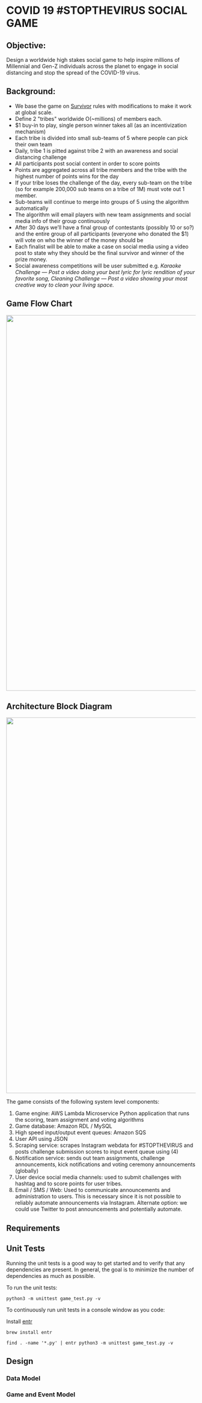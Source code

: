 # COVID 19 #STOPTHEVIRUS SOCIAL GAME

## Objective:

Design a worldwide high stakes social game to help inspire millions of Millennial and Gen-Z individuals across the planet to engage in social distancing and stop the spread of the COVID-19 virus.

## Background:

* We base the game on [Survivor](https://en.wikipedia.org/wiki/Survivor_(American_TV_series)) rules with modifications to make it work at global scale. 
* Define 2 "tribes" worldwide O(~millions) of members each.
* $1 buy-in to play, single person winner takes all (as an incentivization mechanism)
* Each tribe is divided into small sub-teams of 5 where people can pick their own team
* Daily, tribe 1 is pitted against tribe 2 with an awareness and social distancing challenge
* All participants post social content in order to score points
* Points are aggregated across all tribe members and the tribe with the highest number of points wins for the day
* If your tribe loses the challenge of the day, every sub-team on the tribe (so for example 200,000 sub teams on a tribe of 1M) must vote out 1 member.
* Sub-teams will continue to merge into groups of 5 using the algorithm automatically
* The algorithm will email players with new team assignments and social media info of their group continuously
* After 30 days we’ll have a final group of contestants (possibly 10 or so?) and the entire group of all participants (everyone who donated the $1) will vote on who the winner of the money should be
* Each finalist will be able to make a case on social media using a video post to state why they should be the final survivor and winner of the prize money.
* Social awareness competitions will be user submitted e.g. *Karaoke Challenge — Post a video doing your best lyric for lyric rendition of your favorite song, Cleaning Challenge — Post a video showing your most creative way to clean your living space.*

## Game Flow Chart

<img src="https://github.com/unicorn1337x/stopthevirus/blob/master/flowchart.svg" width="1000">

## Architecture Block Diagram

<img src="https://github.com/unicorn1337x/stopthevirus/blob/master/blockdiagram.svg" width="1000">

The game consists of the following system level components:

1. Game engine: AWS Lambda Microservice Python application that runs the scoring, team assignment and voting algorithms
1. Game database: Amazon RDL / MySQL
1. High speed input/output event queues: Amazon SQS 
1. User API using JSON
1. Scraping service: scrapes Instagram webdata for #STOPTHEVIRUS and posts challenge submission scores to input event queue using (4)
1. Notification service: sends out team assignments, challenge announcements, kick notifications and voting ceremony announcements (globally)
1. User device social media channels: used to submit challenges with hashtag and to score points for user tribes.
1. Email / SMS / Web: Used to communicate announcements and administration to users. This is necessary since it is not possible to reliably automate announcements via Instagram. Alternate option: we could use Twitter to post announcements and potentially automate.

## Requirements

## Unit Tests

Running the unit tests is a good way to get started and to verify that any dependencies are present. In general, the goal is to minimize the number of dependencies as much as possible.

To run the unit tests:

```console
python3 -m unittest game_test.py -v
```

To continuously run unit tests in a console window as you code:

Install <a href="http://eradman.com/entrproject/">entr</a>

```console
brew install entr
```

```console
find . -name '*.py' | entr python3 -m unittest game_test.py -v
```

## Design

### Data Model

### Game and Event Model




